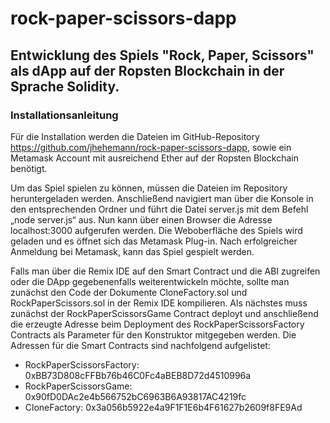 # rock-paper-scissors-dapp
## Entwicklung des Spiels "Rock, Paper, Scissors" als dApp auf der Ropsten Blockchain in der Sprache Solidity.

### Installationsanleitung
Für die Installation werden die Dateien im GitHub-Repository https://github.com/jhehemann/rock-paper-scissors-dapp, sowie ein Metamask Account mit ausreichend Ether auf der Ropsten Blockchain benötigt.

Um das Spiel spielen zu können, müssen die Dateien im Repository heruntergeladen werden. Anschließend navigiert man über die Konsole in den entsprechenden Ordner und führt die Datei server.js mit dem Befehl „node server.js“ aus. Nun kann über einen Browser die Adresse localhost:3000 aufgerufen werden. Die Weboberfläche des Spiels wird geladen und es öffnet sich das Metamask Plug-in. Nach erfolgreicher Anmeldung bei Metamask, kann das Spiel gespielt werden.

Falls man über die Remix IDE auf den Smart Contract und die ABI zugreifen oder die DApp gegebenenfalls weiterentwickeln möchte, sollte man zunächst den Code der Dokumente CloneFactory.sol und RockPaperScissors.sol in der Remix IDE kompilieren. Als nächstes muss zunächst der RockPaperScissorsGame Contract deployt und anschließend die erzeugte Adresse beim Deployment des RockPaperScissorsFactory Contracts als Parameter für den Konstruktor mitgegeben werden. Die Adressen für die Smart Contracts sind nachfolgend aufgelistet:

- RockPaperScissorsFactory: 0xBB73D808cFFBb76b46C0Fc4aBEB8D72d4510996a
- RockPaperScissorsGame: 0x90fD0DAc2e4b566752bC6963B6A93817AC4219fc
- CloneFactory: 0x3a056b5922e4a9F1F1E6b4F61627b2609f8FE9Ad

